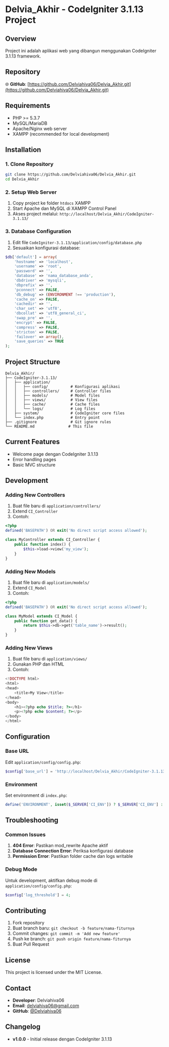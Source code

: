 # Delvia_Akhir - CodeIgniter 3.1.13 Project

## Overview
Project ini adalah aplikasi web yang dibangun menggunakan CodeIgniter 3.1.13 framework.

## Repository
🌐 **GitHub**: [https://github.com/Delviahiva06/Delvia_Akhir.git](https://github.com/Delviahiva06/Delvia_Akhir.git)

## Requirements
- PHP >= 5.3.7
- MySQL/MariaDB
- Apache/Nginx web server
- XAMPP (recommended for local development)

## Installation

### 1. Clone Repository
```bash
git clone https://github.com/Delviahiva06/Delvia_Akhir.git
cd Delvia_Akhir
```

### 2. Setup Web Server
1. Copy project ke folder `htdocs` XAMPP
2. Start Apache dan MySQL di XAMPP Control Panel
3. Akses project melalui: `http://localhost/Delvia_Akhir/CodeIgniter-3.1.13/`

### 3. Database Configuration
1. Edit file `CodeIgniter-3.1.13/application/config/database.php`
2. Sesuaikan konfigurasi database:
```php
$db['default'] = array(
    'hostname' => 'localhost',
    'username' => 'root',
    'password' => '',
    'database' => 'nama_database_anda',
    'dbdriver' => 'mysqli',
    'dbprefix' => '',
    'pconnect' => FALSE,
    'db_debug' => (ENVIRONMENT !== 'production'),
    'cache_on' => FALSE,
    'cachedir' => '',
    'char_set' => 'utf8',
    'dbcollat' => 'utf8_general_ci',
    'swap_pre' => '',
    'encrypt' => FALSE,
    'compress' => FALSE,
    'stricton' => FALSE,
    'failover' => array(),
    'save_queries' => TRUE
);
```

## Project Structure
```
Delvia_Akhir/
├── CodeIgniter-3.1.13/
│   ├── application/
│   │   ├── config/          # Konfigurasi aplikasi
│   │   ├── controllers/     # Controller files
│   │   ├── models/          # Model files
│   │   ├── views/           # View files
│   │   ├── cache/           # Cache files
│   │   └── logs/            # Log files
│   ├── system/              # CodeIgniter core files
│   └── index.php            # Entry point
├── .gitignore               # Git ignore rules
└── README.md               # This file
```

## Current Features
- Welcome page dengan CodeIgniter 3.1.13
- Error handling pages
- Basic MVC structure

## Development

### Adding New Controllers
1. Buat file baru di `application/controllers/`
2. Extend `CI_Controller`
3. Contoh:
```php
<?php
defined('BASEPATH') OR exit('No direct script access allowed');

class MyController extends CI_Controller {
    public function index() {
        $this->load->view('my_view');
    }
}
```

### Adding New Models
1. Buat file baru di `application/models/`
2. Extend `CI_Model`
3. Contoh:
```php
<?php
defined('BASEPATH') OR exit('No direct script access allowed');

class MyModel extends CI_Model {
    public function get_data() {
        return $this->db->get('table_name')->result();
    }
}
```

### Adding New Views
1. Buat file baru di `application/views/`
2. Gunakan PHP dan HTML
3. Contoh:
```php
<!DOCTYPE html>
<html>
<head>
    <title>My View</title>
</head>
<body>
    <h1><?php echo $title; ?></h1>
    <p><?php echo $content; ?></p>
</body>
</html>
```

## Configuration

### Base URL
Edit `application/config/config.php`:
```php
$config['base_url'] = 'http://localhost/Delvia_Akhir/CodeIgniter-3.1.13/';
```

### Environment
Set environment di `index.php`:
```php
define('ENVIRONMENT', isset($_SERVER['CI_ENV']) ? $_SERVER['CI_ENV'] : 'development');
```

## Troubleshooting

### Common Issues
1. **404 Error**: Pastikan mod_rewrite Apache aktif
2. **Database Connection Error**: Periksa konfigurasi database
3. **Permission Error**: Pastikan folder cache dan logs writable

### Debug Mode
Untuk development, aktifkan debug mode di `application/config/config.php`:
```php
$config['log_threshold'] = 4;
```

## Contributing
1. Fork repository
2. Buat branch baru: `git checkout -b feature/nama-fiturnya`
3. Commit changes: `git commit -m 'Add new feature'`
4. Push ke branch: `git push origin feature/nama-fiturnya`
5. Buat Pull Request

## License
This project is licensed under the MIT License.

## Contact
- **Developer**: Delviahiva06
- **Email**: delviahiva06@gmail.com
- **GitHub**: [@Delviahiva06](https://github.com/Delviahiva06)

## Changelog
- **v1.0.0** - Initial release dengan CodeIgniter 3.1.13 